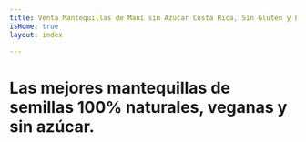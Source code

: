 ```yaml
---
title: Venta Mantequillas de Maní sin Azúcar Costa Rica, Sin Gluten y Lactosa
isHome: true
layout: index

---
```

# Las mejores mantequillas de semillas 100% naturales, veganas y sin azúcar.